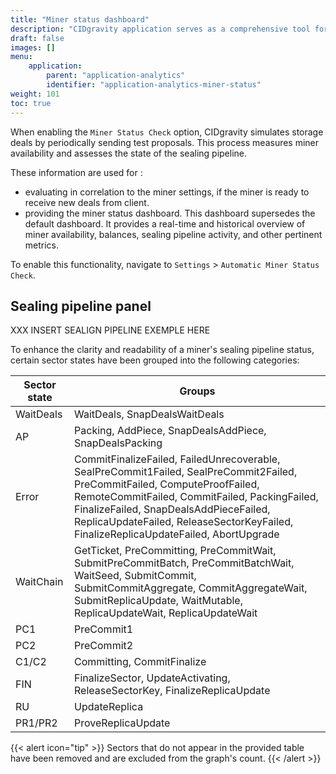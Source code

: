 ```yaml
---
title: "Miner status dashboard"
description: "CIDgravity application serves as a comprehensive tool for managing and monitoring of : clients, pricing, acceptance criterias, avalability and activity."
draft: false
images: []
menu:
    application:
        parent: "application-analytics"
        identifier: "application-analytics-miner-status"
weight: 101
toc: true
---
```


When enabling the `Miner Status Check` option, CIDgravity simulates storage deals by periodically sending test proposals. This process measures miner availability and assesses the state of the sealing pipeline.

These information are used for : 

- evaluating in correlation to the miner settings, if the miner is ready to receive new deals from client.
- providing the miner status dashboard. This dashboard supersedes the default dashboard. It provides a real-time and historical overview of miner availability, balances, sealing pipeline activity, and other pertinent metrics.

To enable this functionality, navigate to `Settings` > `Automatic Miner Status Check`. 

## Sealing pipeline panel

XXX INSERT SEALIGN PIPELINE EXEMPLE HERE

To enhance the clarity and readability of a miner's sealing pipeline status, certain sector states have been grouped into the following categories:

| Sector state | Groups
| --- | --- |
| WaitDeals | WaitDeals, SnapDealsWaitDeals
| AP | Packing, AddPiece, SnapDealsAddPiece, SnapDealsPacking
| Error | CommitFinalizeFailed, FailedUnrecoverable, SealPreCommit1Failed, SealPreCommit2Failed, PreCommitFailed, ComputeProofFailed, RemoteCommitFailed, CommitFailed, PackingFailed, FinalizeFailed, SnapDealsAddPieceFailed, ReplicaUpdateFailed, ReleaseSectorKeyFailed, FinalizeReplicaUpdateFailed, AbortUpgrade
| WaitChain | GetTicket, PreCommitting, PreCommitWait, SubmitPreCommitBatch, PreCommitBatchWait, WaitSeed, SubmitCommit, SubmitCommitAggregate, CommitAggregateWait, SubmitReplicaUpdate, WaitMutable, ReplicaUpdateWait, ReplicaUpdateWait
| PC1 | PreCommit1
| PC2 | PreCommit2
| C1/C2 | Committing, CommitFinalize
| FIN | FinalizeSector, UpdateActivating, ReleaseSectorKey, FinalizeReplicaUpdate
| RU | UpdateReplica
| PR1/PR2 | ProveReplicaUpdate

{{< alert icon="tip" >}}
Sectors that do not appear in the provided table have been removed and are excluded from the graph's count.
{{< /alert >}}
